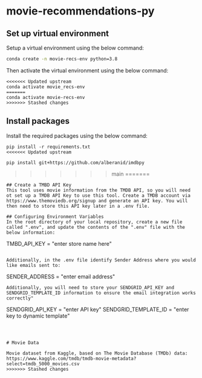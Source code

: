# movie-recommendations-py

## Set up virtual environment

Setup a virtual environment using the below command:
```sh
conda create -n movie-recs-env python=3.8

```

Then activate the virtual environment using the below command:

``` 
<<<<<<< Updated upstream
conda activate movie_recs-env
=======
conda activate movie-recs-env
>>>>>>> Stashed changes
```



## Install packages

Install the required packages using the below command:

```
pip install -r requirements.txt
<<<<<<< Updated upstream

pip install git+https://github.com/alberanid/imdbpy

```
>>>>>>> main
=======

```
## Create a TMBD API Key
This tool uses movie information from the TMDB API, so you will need ot set up a TMDB API Key to use this tool. Create a TMDB account via https://www.themoviedb.org/signup and generate an API key. You will then need to store this API key later in a .env file.

## Configuring Environment Variables
In the root directory of your local repository, create a new file called ".env", and update the contents of the ".env" file with the below information:

```
TMBD_API_KEY  = "enter store name here"

```

Additionally, in the .env file identify Sender Address where you would like emails sent to:

```
SENDER_ADDRESS = "enter email address"
```
Additionally, you will need to store your SENDGRID_API_KEY and SENDGRID_TEMPLATE_ID information to ensure the email integration works correctly"

```
SENDGRID_API_KEY = "enter API key"
SENDGRID_TEMPLATE_ID = "enter key to dynamic template"
```



# Movie Data

Movie dataset from Kaggle, based on The Movie Database (TMDb) data: https://www.kaggle.com/tmdb/tmdb-movie-metadata?select=tmdb_5000_movies.csv
>>>>>>> Stashed changes
